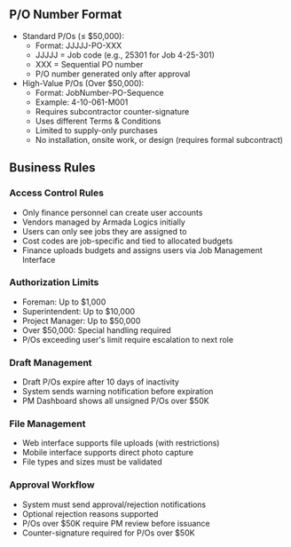 ## P/O Number Format
- Standard P/Os (≤ $50,000):
  - Format: JJJJJ-PO-XXX
  - JJJJJ = Job code (e.g., 25301 for Job 4-25-301)
  - XXX = Sequential PO number
  - P/O number generated only after approval
- High-Value P/Os (Over $50,000):
  - Format: JobNumber-PO-Sequence
  - Example: 4-10-061-M001
  - Requires subcontractor counter-signature
  - Uses different Terms & Conditions
  - Limited to supply-only purchases
  - No installation, onsite work, or design (requires formal subcontract)

## Business Rules
### Access Control Rules
- Only finance personnel can create user accounts
- Vendors managed by Armada Logics initially
- Users can only see jobs they are assigned to
- Cost codes are job-specific and tied to allocated budgets
- Finance uploads budgets and assigns users via Job Management Interface

### Authorization Limits
- Foreman: Up to $1,000
- Superintendent: Up to $10,000
- Project Manager: Up to $50,000
- Over $50,000: Special handling required
- P/Os exceeding user's limit require escalation to next role

### Draft Management
- Draft P/Os expire after 10 days of inactivity
- System sends warning notification before expiration
- PM Dashboard shows all unsigned P/Os over $50K

### File Management
- Web interface supports file uploads (with restrictions)
- Mobile interface supports direct photo capture
- File types and sizes must be validated

### Approval Workflow
- System must send approval/rejection notifications
- Optional rejection reasons supported
- P/Os over $50K require PM review before issuance
- Counter-signature required for P/Os over $50K
